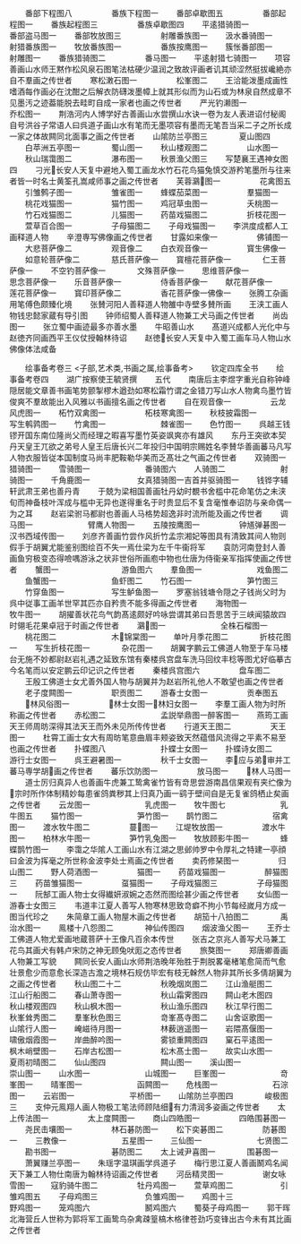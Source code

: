 <!-- { "loadSidebar": true } -->
　　番部下程图八　　　　　番族下程图一
　　番部卓歇图五　　　　　番部起程图一
　　番族起程图三　　　　　番族卓歇图四
　　平逺猎骑图一　　　　　番部盗马图一
　　番部牧放图三　　　　　射雕番族图一
　　汲水番骑图一　　　　　射猎番族图一
　　牧放番族图一　　　　　番族按鹰图一
　　簇怅番部图一　　　　　射雕图一
　　番族猎骑图二　　　　　番马图一
　　平逺射猎七骑图一
　　项容善画山水师王黙作松风泉石图笔法枯硬少温润之致故评画者讥其顽涩然挺拔巉絶亦自不羣画之传世者
　　寒松潄石图一　　　　　松峯图二
　　王洽能泼墨成画性嗜酒每作画必在沈酣之后解衣防礴泼墨幛上就其形似而为山石或为林泉自然成章不见墨汚之迹葢能脱去畦町自成一家者也画之传世者
　　严光钓濑图一　　　　　乔松图一
　　荆浩河内人博学好古善画山水尝撰山水诀一卷为友人表进诏付秘阁自号洪谷子常语人曰呉道子画山水有笔而无墨项容有墨而无笔吾当采二子之所长成一家之体故闗同北面事之画之传世者
　　山隂防兰亭图三　　　　夏山图四
　　白苹洲五亭图一　　　　蜀山图一
　　秋山楼观图二　　　　　山水图一
　　秋山瑞霭图二　　　　　瀑布图一
　　秋景渔父图三
　　写楚襄王遇神女图四
　　刁光长安人天复中避地入蜀工画龙水竹石花鸟猫兔慎交游矜笔墨所与往来者皆一时名士黄筌孔嵩咸师事之画之传世者
　　芙蓉鸂图一　　　　　花禽图五
　　引雏鹩子图一　　　　　雏雀图一
　　蜂蝶茄菜图一　　　　　羣猫图一
　　桃花戏猫图一　　　　　猫竹图一
　　鸡冠草虫图一　　　　　夭桃图一
　　竹石戏猫图二　　　　　儿猫图一
　　药苗戏猫图二　　　　　折枝花图一
　　萱草百合图一　　　　　子母猫图二
　　子母戏猫图一
　　李洪度成都人工画释道人物
　　辛澄専写佛像画之传世者
　　甘露如来像一　　　　　佛铺图一
　　大悲菩萨像二　　　　　观音像二
　　白衣观音像一　　　　　寳生佛像一
　　如意轮菩萨像二　　　　慈氏菩萨像一
　　寳檀花菩萨像一　　　　仁王菩萨像一
　　不空钓菩萨像一　　　　文殊菩萨像一
　　思维菩萨像一　　　　　思念菩萨像一
　　乐音菩萨像一　　　　　侍香菩萨像一
　　献花菩萨像一　　　　　莲花菩萨像一
　　寳印菩萨像二　　　　　香花菩萨像一佛像一
　　张腾工杂画用笔傅色颇臻化境
　　张賛河阳人善释道人物雒中寺壁多賛所画
　　王浃工画人物钱忠懿家蔵有导引图
　　钟师绍蜀人善释道人物兼工犬马画之传世者
　　尚齿图一
　　张立蜀中画迹最多亦善水墨
　　牛昭善山水
　　髙道兴成都人光化中与赵徳齐同画西平王仪仗授翰林待诏
　　赵徳长安人天复中入蜀工画车马人物山水佛像体法咸备

　　绘事备考卷三
<子部,艺术类,书画之属,绘事备考>
　　钦定四库全书
　　绘事备考卷四
　　湖广按察使王毓贤撰
　　五代
　　南唐后主李煜字重光自称钟峰隠居能文章善书画笔势颤掣樛木遒劲如寒松霜竹谓之金错刀写山水人物禽鸟墨竹皆俊爽不羣故能出入风雅以书画擅名画之传世者
　　自在观音像一　　　　　云龙风虎图一
　　柘竹双禽图一　　　　　柘枝寒禽图一
　　秋枝披霜图一　　　　　写生鹌鹑图一
　　竹禽图一　　　　　　　棘雀图一
　　色竹图一
　　呉越王钱镠开国东南位隆尚父而经理之暇喜写墨竹英姿飒爽亦有雄风
　　东丹王突欲本契丹天皇王兀欲之弟号人皇王后唐长兴二年投归中国明宗赐姓名李賛华善画蕃马凡写人物衣服皆従本国制度马尚丰肥鞍勒华美而乏髙壮之气画之传世者
　　双骑图一　　　　　　　猎骑图一
　　雪骑图一　　　　　　　番骑图六
　　人骑图二　　　　　　　射骑图一
　　千角鹿图一　　　　　　女真猎骑图一吉首并驱骑图一
　　钱铧字辅轩武肃王弟也善丹青
　　于兢为梁相国善画牡丹幼时覩书舍槛中花命笔仿之未浃旬而神备枝叶浑成与槛中无异也遂得重名于时贵显后不复含毫惟奉诏防与亲命偶一为之耳
　　赵岩梁驸马都尉也善画人马格势超逸非时流所能及画之传世者
　　调马图一　　　　　　　臂鹰人物图一
　　五陵按鹰图一　　　　　钟馗弹碁图一汉书西域传图一
　　刘彦齐善画竹尝作风折竹孟宗湘妃等图具有清致其间人物则假手于胡翼尤能鉴别图绘百不失一焉仕梁为左千牛衞将军
　　袁防河南登封人善画鱼穷极变态得噞喁游泳之状非世俗所画庖中物也仕唐为侍衞亲军指挥使画之传世者
　　蟹图一　　　　　　　　游鱼图六
　　羣鱼图一　　　　　　　戏鱼图二
　　鱼蟹图一　　　　　　　鱼虾图二
　　竹石图一　　　　　　　笋竹图三
　　竹穿鱼图一　　　　　　写生鲈鱼图一
　　罗塞翁钱塘令隠之子钱尚父时为呉中従事工画羊世罕其匹亦自矜贵不能多得画之传世者
　　海物图一　　　　　　　牧牛图一
　　胡擢善状花鸟气韵髙逺颇好吟咏尝谓其弟曰吾思苦于三峡闻猿故四时翎毛花果卓冠于时画之传世者
　　鸂图一　　　　　　　全株石榴图一
　　桃花图二　　　　　　　木锦棠图一
　　单叶月季花图二　　　　折枝花图一
　　写生折枝花图一　　　　杂花图一
　　胡翼字鹏云工佛道人物至于车马楼台无施不妙都尉赵岩礼遇之延致东馆有秦楼呉宫盘车洗马回纹丰稔等图尤好临摹古今名笔而以安定鹏云印记识之传世者
　　秦楼呉宫图六　　　　　盘车图二
　　王殷工佛道士女尤善外国人物与胡翼并为赵岩所礼他人不敢望也画之传世者
　　老子度闗图一　　　　　职贡图二
　　游春士女图一　　　　　贡奉图五
　　林风俗图一　　　　　林士女图一林妇女图一
　　李羣工画人物为时所称画之传世者
　　赤松图二　　　　　　　孟説举鼎图一醉客图一
　　燕筠工画天王师周昉深得其法天王而外未见所传传世者
　　行道天王图二　　　　　天王图一
　　杜霄工画士女大有周昉笔意曲眉丰颊姿致天然蕴借风流得之平素不易至也画之传世者
　　扑蝶图八　　　　　　　扑蝶士女图一
　　扑蝶诗女图二　　　　　游行士女图一
　　呉王避暑图一　　　　　秋千士女图一
　　李应与弟审并工蕃马専学胡画之传世者
　　蕃乐饮防图一　　　　　放马图一
　　林人马图一
　　道士厉归真异人也善画牛虎兼工鸷禽雀竹皆有竒思尝游南昌信果观有夹纻像为宗时所作体制精妙每患雀鸽粪秽其上归真乃画一鹞于壁间自是无复雀鸽栖止矣画之传世者
　　云龙图一　　　　　　　乳虎图一
　　牧牛图七　　　　　　　乳牛图五
　　猫竹图一　　　　　　　笋竹图一
　　鹊竹图二　　　　　　　宿禽图一
　　渡水牧牛图二　　　　　蔓图一
　　江堤牧放图一　　　　　渡水牛图一
　　柏林水牛图一　　　　　笋竹乳兔图一
　　牧放顾影牛图一　　　　蜂蝶鹊竹图一
　　李霭之华隂人工画山水有江湖之思邺帅罗中令厚礼之特建一亭顔曰金波为挥毫之所世称金波李处士焉画之传世者
　　卖药修琹图一　　　　　归山图二
　　野人荷酒图一　　　　　猫图一
　　药苗戏猫图一　　　　　醉猫图三
　　药苗雏猫图一　　　　　虿猫图一
　　子母戏猫图三　　　　　子母猫图一
　　阮郜工画人物士女得纎妍淑婉之态然而图绘甚少画之传世者
　　女仙图一　　　　　　　游春士女图三
　　韦道丰江夏人善写人物寒林思致竒癖不拘小节每经嵗月方成一图当代珍之
　　朱简章工画人物屋木画之传世者
　　胡笳十八拍图二　　　　禹治水图一
　　鳯楼十八怨图二　　　　神仙传图四
　　烟波渔父图一
　　王乔士工佛道人物尤爱画地蔵菩萨十王像凡百余本传世
　　张吉之京兆人善写犬马兼工花鸟其画犬有韩卢宋防之神无顾兔吠厖之态传世者
　　旅獒图一
　　郑唐卿善画人物兼工写貌
　　闗同长安人画山水师荆浩晚年殆胜于荆脱畧毫楮笔愈简而气愈壮景愈少而意愈长深造古澹之境林石规仿毕宏有枝无榦然人物非其所长多倩胡翼为之画之传世者
　　秋山图二十二　　　　　秋晚烟岚图二
　　江山渔艇图二　　　　　江山行船图二
　　春山萧寺图一　　　　　秋山霜霁图四
　　闗山老木图四　　　　　秋山楼观图四
　　秋山枫木图一　　　　　秋山渔乐图四
　　秋江早行图二　　　　　秋峯耸秀图二
　　羣峯秋色图三　　　　　竒峯髙寺图二
　　山舍讴歌图一　　　　　山隂行人图一
　　崦嵫待月图一　　　　　林薮逍遥图一
　　岩隈髙偃图一　　　　　啸傲烟霞图一
　　岸曲醉吟图一　　　　　雾锁重闗图四
　　窠石平逺图一　　　　　枫木峭壁图一
　　石岸古松图一　　　　　松木髙士图一
　　故实山水图一　　　　　夏雨初晴图二
　　仙山图四　　　　　　　闗山图一
　　溪山图一　　　　　　　崇山图一
　　山水图一　　　　　　　山城图一
　　巨峯图一　　　　　　　竒峯图一
　　晴峯图一　　　　　　　函闗图一
　　危栈图一　　　　　　　石淙图一
　　云岩图一　　　　　　　平桥图一
　　山隂防兰亭图四　　　　峻极图三
　　支仲元鳯翔人画人物极工笔法师顾陆细有力清润多姿画之传世者
　　太上传法图一　　　　　太上度闗图一
　　商山四皓图一　　　　　四皓围碁图一
　　尧民击壤图一　　　　　林石碁防图一
　　松下奕碁图二　　　　　防碁图一
　　三教像一　　　　　　　五星图一
　　三仙图一　　　　　　　七贤图二
　　勘书图一　　　　　　　碁防图二
　　太上诫尹喜图一　　　　围碁图一
　　萧翼赚兰亭图一
　　朱瑶字温琪画学呉道子
　　梅行思江夏人善画鬭鸡名闻天下兼工人物仕南唐为翰林待诏画之传世者
　　河岳精灵图一　　　　　谢女咏雪图一
　　寇豹骑牛图二　　　　　牡丹鸡图一
　　萱草鸡图二　　　　　　引雏鸡图五
　　子母鸡图三　　　　　　负雏鸡图一
　　鸡图十三　　　　　　　野鸡图一
　　笼鸡图六　　　　　　　鬭鸡图六
　　蜀葵子母鸡图一
　　郭干晖北海营丘人世称为郭将军工画鸷鸟杂禽疎篁槁木格律苍劲巧变锋出古今未有其比画之传世者
